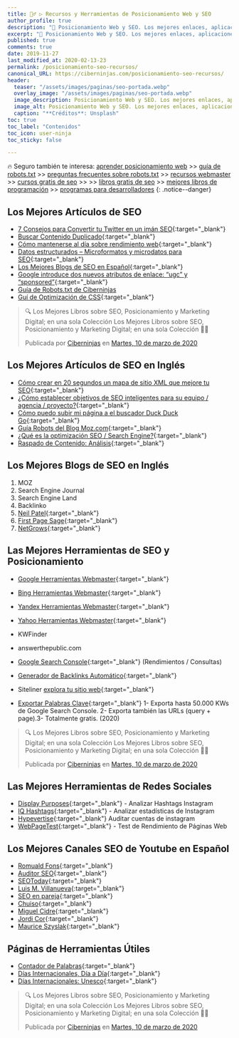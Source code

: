 ```yaml
---
title: 🕵️‍♂️ ▷ Recursos y Herramientas de Posicionamiento Web y SEO 
author_profile: true
description: "📌 Posicionamiento Web y SEO. Los mejores enlaces, aplicaciones y herramientas que existen."
excerpt: "📌 Posicionamiento Web y SEO. Los mejores enlaces, aplicaciones y herramientas que existen."
published: true
comments: true
date: 2019-11-27
last_modified_at: 2020-02-13-23
permalink: /posicionamiento-seo-recursos/
canonical_URL: https://ciberninjas.com/posicionamiento-seo-recursos/
header:
  teaser: "/assets/images/paginas/seo-portada.webp"
  overlay_image: "/assets/images/paginas/seo-portada.webp"
  image_description: Posicionamiento Web y SEO. Los mejores enlaces, aplicaciones y herramientas que existen.
  image_alt: Posicionamiento Web y SEO. Los mejores enlaces, aplicaciones y herramientas que existen.
  caption: "**Créditos**: Unsplash"
toc: true
toc_label: "Contenidos"
toc_icon: user-ninja
toc_sticky: false

---
```


🔥 Seguro también te interesa: [aprender posicionamiento web](/posicionamiento-web-seo/) >> [guía de robots.txt](/robots-txt/) >> [preguntas frecuentes sobre robots.txt](/robots-txt-preguntas-frecuentes/) >> [recursos webmaster](/recursos-herramientas-webmaster/) >> [cursos gratis de seo](/cursos-tecnologia/#seo-y-posicionamiento-) >> >> [libros gratis de seo](/biblioteca-de-programacion-y-tecnologia/#seo-y-posicionamiento-) >> [mejores libros de programación](/programar/) >> [programas para desarrolladores](/mejores-editores-texto/)
{: .notice--danger}

## Los Mejores Artículos de SEO

- [7 Consejos para Convertir tu Twitter en un imán SEO](http://www.ticweb.es/7-consejos-para-convertir-su-twitter-en-un-iman-seo){:target="_blank"}
- [Buscar Contenido Duplicado](https://blog.alexa.com/duplicate-content-checker){:target="_blank"}
- [Cómo mantenerse al día sobre rendimiento web](https://perf.reviews/blog/mantenerse-al-dia){:target="_blank"}
- [Datos estructurados – Microformatos y microdatos para SEO](https://www.initcoms.com/datos-estructurados-microformatos-microdatos-para-seo/#Microformatos_RDFa_microdatos_schemaorg8230Que_utilizar){:target="_blank"}
- [Los Mejores Blogs de SEO en Español](https://alexserrano.es/mejores-blogs-de-seo-en-espanol/){:target="_blank"}
- [Google introduce dos nuevos atributos de enlace: “ugc” y “sponsored”](https://useo.es/ugc-sponsored-nofollow){:target="_blank"}
- [Guía de Robots.txt de Ciberninjas](/robots-txt/)
- [Guí de Optimización de CSS](https://www.humanlevel.com/articulos/desarrollo-web/optimizacion-de-css.html){:target="_blank"}

<div class="fb-post" data-href="https://www.facebook.com/ciberninjas/posts/1336704793183039" data-width="850" data-show-text="true"><blockquote cite="https://developers.facebook.com/ciberninjas/posts/1336704793183039" class="fb-xfbml-parse-ignore"><p>🔍 Los Mejores Libros sobre SEO, Posicionamiento y Marketing Digital; en una sola Colección Los Mejores Libros sobre SEO, Posicionamiento y Marketing Digital; en una sola Colección 🕵️‍♂️</p>Publicada por <a href="https://www.facebook.com/ciberninjas/">Ciberninjas</a> en&nbsp;<a href="https://developers.facebook.com/ciberninjas/posts/1336704793183039">Martes, 10 de marzo de 2020</a></blockquote></div>

## Los Mejores Artículos de SEO en Inglés

- [Cómo crear en 20 segundos un mapa de sitio XML que mejore tu SEO](https://neilpatel.com/es/blog/mapa-de-sitio-xml/){:target="_blank"}
- [¿Cómo establecer objetivos de SEO inteligentes para su equipo / agencia / proyecto?](https://moz.com/blog/smart-seo-goals){:target="_blank"}
- [Cómo puedo subir mi página a el buscador Duck Duck Go](https://kutt.it/duckduckgo-subir-pagina){:target="_blank"}
- [Guía Robots del Blog Moz.com](https://moz.com/learn/seo/robotstxt){:target="_blank"}
- [¿Qué es la optimización SEO / Search Engine?](https://searchengineland.com/guide/what-is-seo){:target="_blank"}
- [Raspado de Contenido: Análisis](https://neilpatel.com/blog/content-scrapers){:target="_blank"}

## Los Mejores Blogs de SEO en Inglés

1. MOZ
2. Search Engine Journal
3. Search Engine Land
4. Backlinko
5. [Neil Patel](https://neilpatel.com/es/blog){:target="_blank"}
6. [First Page Sage](https://firstpagesage.com/seo-blog/){:target="_blank"}
7. [NetGrows](https://netgrows.com/){:target="_blank"}

## Las Mejores Herramientas de SEO y Posicionamiento

- [Google Herramientas Webmaster](https://kutt.it/webmaster-google "Herramientas de Webmaster Gratis ofrecidas por el buscador Google"){:target="_blank"}
- [Bing Herramientas Webmaster](https://kutt.it/webmaster-bing "Herramientas de Webmaster Gratis ofrecidas por el buscador Bing"){:target="_blank"}
- [Yandex Herramientas Webmaster](https://kutt.it/webmaster-yandex "Herramientas de Webmaster Gratis ofrecidas por el buscador Yandex"){:target="_blank"}
- [Yahoo Herramientas Webmaster](https://kutt.it/webmaster-yahoo "Herramientas de Webmaster Gratis ofrecidas por el buscador Yahoo"){:target="_blank"}
- KWFinder
- answerthepublic.com
- [Google Search Console](https://search.google.com/search-console/about){:target="_blank"} (Rendimientos / Consultas)
- [Generador de Backlinks Automático](https://netgrows.com/es/backlinks-automaticos){:target="_blank"}
- Siteliner [explora tu sitio web](http://www.siteliner.com){:target="_blank"}

- [Exportar Palabras Clave](https://www.mecagoenlos.com/tools/){:target="_blank"} 1- Exporta hasta 50.000 KWs de Google Search Console. 2- Exporta también las URLs (query + page).3- Totalmente gratis. (2020)

<div class="fb-post" data-href="https://www.facebook.com/ciberninjas/posts/1336704793183039" data-width="850" data-show-text="true"><blockquote cite="https://developers.facebook.com/ciberninjas/posts/1336704793183039" class="fb-xfbml-parse-ignore"><p>🔍 Los Mejores Libros sobre SEO, Posicionamiento y Marketing Digital; en una sola Colección Los Mejores Libros sobre SEO, Posicionamiento y Marketing Digital; en una sola Colección 🕵️‍♂️</p>Publicada por <a href="https://www.facebook.com/ciberninjas/">Ciberninjas</a> en&nbsp;<a href="https://developers.facebook.com/ciberninjas/posts/1336704793183039">Martes, 10 de marzo de 2020</a></blockquote></div>

## Las Mejores Herramientas de Redes Sociales

- [Display Purposes](https://displaypurposes.com/){:target="_blank"} - Analizar Hashtags Instagram
- [IQ Hashtags](https://iqhashtags.com/){:target="_blank"} - Analizar estadísticas de Instagram
- [Hypevertise](/hypevertise-auditaria-de-cuentas-de-instagram/ "Auditar Cuentas de Instagram"){:target="_blank"} Auditar cuentas de instagram
- [WebPageTest](https://webpagetest.org/){:target="_blank"} - Test de Rendimiento de Páginas Web

## Los Mejores Canales SEO de Youtube en Español

- [Romuald Fons](https://www.youtube.com/channel/UCdZBLznygSwo7iHbydGtxaw/videos){:target="_blank"}
- [Auditor SEO](https://www.youtube.com/channel/UC5itNS76OaC7RSiPtJhFcww/videos){:target="_blank"}
- [SEOToday](https://www.youtube.com/channel/UCaEC693Oqchmd9QJ-_CSChw/videos){:target="_blank"}
- [Luis M. Villanueva](https://www.youtube.com/user/luismvillanuevag/videos){:target="_blank"}
- [SEO en pareja](https://www.youtube.com/channel/UCE_yPEQQJD-6YOJQ8IQpJLA/videos){:target="_blank"}
- [Chuiso](https://www.youtube.com/user/chuisochuisez/videos){:target="_blank"}
- [Miguel Cidre](https://www.youtube.com/user/cidrex/videos){:target="_blank"}
- [Jordi Cor](https://www.youtube.com/channel/UC5dEPIeQC29MZRAGcjy-aAQ/videos){:target="_blank"}
- [Maurice Szyslak](https://www.youtube.com/channel/UCBq3F30xCad0KvIK2HFV61Q/videos){:target="_blank"}

## Páginas de Herramientas Útiles

- [Contador de Palabras](https://www.palabrasque.com/contador-de-palabras){:target="_blank"}
- [Días Internacionales, Día a Día](https://www.diainternacionalde.com){:target="_blank"}
- [Días Internacionales: Unesco](http://www.unesco.org/new/es/unesco/events/prizes-and-celebrations/celebrations/international-days/){:target="_blank"}

<div class="fb-post" data-href="https://www.facebook.com/ciberninjas/posts/1336704793183039" data-width="850" data-show-text="true"><blockquote cite="https://developers.facebook.com/ciberninjas/posts/1336704793183039" class="fb-xfbml-parse-ignore"><p>🔍 Los Mejores Libros sobre SEO, Posicionamiento y Marketing Digital; en una sola Colección Los Mejores Libros sobre SEO, Posicionamiento y Marketing Digital; en una sola Colección 🕵️‍♂️</p>Publicada por <a href="https://www.facebook.com/ciberninjas/">Ciberninjas</a> en&nbsp;<a href="https://developers.facebook.com/ciberninjas/posts/1336704793183039">Martes, 10 de marzo de 2020</a></blockquote></div>
